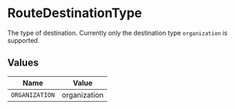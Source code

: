 # RouteDestinationType

The type of destination. Currently only the destination type `organization` is supported.


## Values

| Name           | Value          |
| -------------- | -------------- |
| `ORGANIZATION` | organization   |